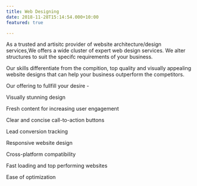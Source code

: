 ```yaml
---
title: Web Designing
date: 2018-11-28T15:14:54.000+10:00
featured: true

---
```

As a trusted and artisitc provider of website architecture/design services,We offers a wide cluster of expert web design services. We alter structures to suit the specifc requirements of your business.

Our skills differentiate from the compition, top quality and visually appealing website designs that can help your business outperform the competitors.

Our offering to fullfill your desire -

Visually stunning design

Fresh content for increasing user engagement

Clear and concise call-to-action buttons

Lead conversion tracking

Responsive website design

Cross-platform compatibility

Fast loading and top performing websites

Ease of optimization
